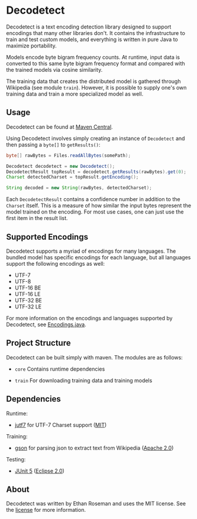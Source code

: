 # Decodetect
Decodetect is a text encoding detection library designed to support encodings that many other libraries don't. It contains the infrastructure to train and test custom models, and everything is written in pure Java to maximize portability.

Models encode byte bigram frequency counts. At runtime, input data is converted to this same byte bigram frequency format and compared with the trained models via cosine similarity.

The training data that creates the distributed model is gathered through Wikipedia (see module `train`). However, it is possible to supply one's own training data and train a more specialized model as well.

## Usage
Decodetect can be found at [Maven Central](https://mvnrepository.com/artifact/com.ethteck.decodetect/decodetect-core/).

Using Decodetect involves simply creating an instance of `Decodetect` and then passing a `byte[]` to `getResults()`:

```java
byte[] rawBytes = Files.readAllBytes(somePath);

Decodetect decodetect = new Decodetect();
DecodetectResult topResult = decodetect.getResults(rawBytes).get(0);
Charset detectedCharset = topResult.getEncoding();

String decoded = new String(rawBytes, detectedCharset);
```

Each `DecodetectResult` contains a confidence number in addition to the `Charset` itself. This is a measure of how similar the input bytes represent the model trained on the encoding. For most use cases, one can just use the first item in the result list.

## Supported Encodings
Decodetect supports a myriad of encodings for many languages. The bundled model has specific encodings for each language, but all languages support the following encodings as well:

* UTF-7
* UTF-8
* UTF-16 BE
* UTF-16 LE
* UTF-32 BE
* UTF-32 LE

For more information on the encodings and languages supported by Decodetect, see [Encodings.java](core/src/main/java/com/ethteck/decodetect/core/Encodings.java).


## Project Structure
Decodetect can be built simply with maven. The modules are as follows:

* `core` Contains runtime dependencies

* `train` For downloading training data and training models

## Dependencies
Runtime:

* [jutf7](http://jutf7.sourceforge.net/) for UTF-7 Charset support ([MIT](https://opensource.org/licenses/MIT))

Training:

* [gson](https://github.com/google/gson) for parsing json to extract text from Wikipedia ([Apache 2.0](https://www.apache.org/licenses/LICENSE-2.0))

Testing:

* [JUnit 5](https://junit.org/junit5/) ([Eclipse 2.0](https://www.eclipse.org/legal/epl-2.0/))

## About
Decodetect was written by Ethan Roseman and uses the MIT license. See the [license](LICENSE.md) for more information.
